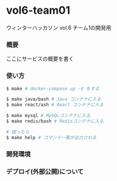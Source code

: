 # vol6-team01

ウィンターハッカソン vol.6 チーム1の開発用

### 概要

ここにサービスの概要を書く

### 使い方

```sh
$ make # docker-compose up -d をする

$ make java/bash # Java コンテナに入る
$ make react/ash # React コンテナに入る

$ make mysql # MySQLコンテナに入る
$ make redis/bash # Redisコンテナに入る

# 困ったら
$ make help # コマンド一覧が出力される
```

### 開発環境

### デプロイ(外部公開)について
